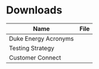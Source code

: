 # Downloads

<table><thead><tr><th>Name</th><th data-type="files">File</th></tr></thead><tbody><tr><td>Duke Energy Acronyms </td><td></td></tr><tr><td>Testing Strategy</td><td></td></tr><tr><td>Customer Connect</td><td></td></tr></tbody></table>
